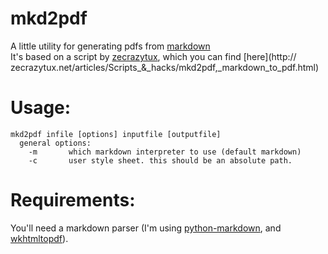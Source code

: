 mkd2pdf
=======

A little utility for generating pdfs from [markdown](http://daringfireball.net/projects/markdown/)  
It's based on a script by [zecrazytux](http://zecrazytux.net), which you can find [here](http:// zecrazytux.net/articles/Scripts_&_hacks/mkd2pdf,_markdown_to_pdf.html)  

Usage:
=====
 
    mkd2pdf infile [options] inputfile [outputfile]  
      general options:  
        -m       which markdown interpreter to use (default markdown)
        -c       user style sheet. this should be an absolute path.
        
Requirements:
============
  You'll need a markdown parser (I'm using [python-markdown](http://www.freewisdom.org/projects/python-markdown/), and [wkhtmltopdf](http://code.google.com/p/wkhtmltopdf/)). 
      
